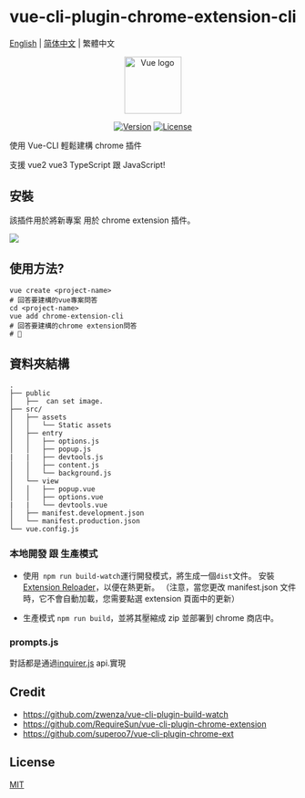 # vue-cli-plugin-chrome-extension-cli

[English](./README.md) | [简体中文](./README-zh_CN.md) | 繁體中文

<p align="center"><a href="https://vuejs.org" target="_blank" rel="noopener noreferrer"><img width="100" src="https://github.com/sanyu1225/vue-cli-plugin-chrome-extension-cli/raw/main/logo.png" alt="Vue logo"></a></p>

<p align="center">
  <a href="https://www.npmjs.com/package/vue-cli-plugin-chrome-extension-cli"><img src="https://img.shields.io/github/package-json/v/sanyu1225/vue-cli-plugin-chrome-extension-cli" alt="Version"></a>
  <a href="https://www.npmjs.com/package/vue-cli-plugin-chrome-extension-cli"><img src="https://img.shields.io/github/license/sanyu1225/vue-cli-plugin-chrome-extension-cli" alt="License"></a>
</p>

使用 Vue-CLI 輕鬆建構 chrome 插件

支援 vue2 vue3 TypeScript 跟 JavaScript!

## 安裝

該插件用於將新專案 用於 chrome extension 插件。

![](https://sanyu1225.github.io/images/shell.gif)

## 使用方法?

```
vue create <project-name>
# 回答要建構的vue專案問答
cd <project-name>
vue add chrome-extension-cli
# 回答要建構的chrome extension問答
# 🎉
```

## 資料夾結構

```
.
├── public
│   ├──  can set image.
├── src/
│   ├── assets
│   │   └── Static assets
│   ├── entry
│   │   ├── options.js
│   │   ├── popup.js
|   |   ├── devtools.js
│   │   ├── content.js
│   │   └── background.js
│   └── view
│   │   ├── popup.vue
│   │   ├── options.vue
|   |   └── devtools.vue
│   ├── manifest.development.json
│   └── manifest.production.json
└── vue.config.js
```

### 本地開發 跟 生產模式

- 使用` npm run build-watch`運行開發模式，將生成一個`dist`文件。 安裝[Extension Reloader](https://chrome.google.com/webstore/detail/extensions-reloader/fimgfedafeadlieiabdeeaodndnlbhid)，以便在熱更新。 （注意，當您更改 manifest.json 文件時，它不會自動加載，您需要點選 extension 頁面中的更新）

- 生產模式 `npm run build`，並將其壓縮成 zip 並部署到 chrome 商店中。

### prompts.js

對話都是通過[inquirer.js](https://github.com/SBoudrias/Inquirer.js) api.實現

## Credit

- https://github.com/zwenza/vue-cli-plugin-build-watch
- https://github.com/RequireSun/vue-cli-plugin-chrome-extension
- https://github.com/superoo7/vue-cli-plugin-chrome-ext

## License

[MIT](https://opensource.org/licenses/MIT)
